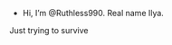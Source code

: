 - Hi, I’m @Ruthless990. Real name Ilya.
  
Just trying to survive

<!---
Ruthless990/Ruthless990 is a ✨ special ✨ repository because its `README.md` (this file) appears on your GitHub profile.
You can click the Preview link to take a look at your changes.
--->
